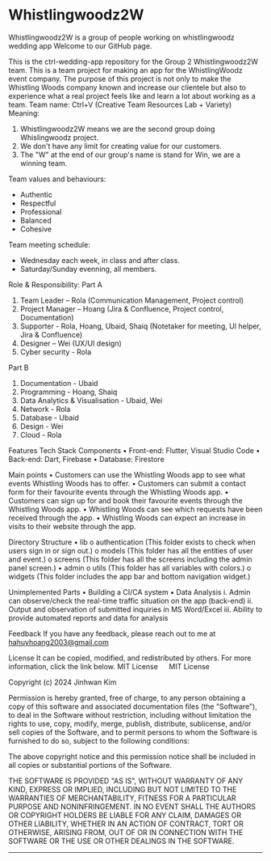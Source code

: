 # Whistlingwoodz2W
Whistlingwoodz2W is a group of people working on whistlingwoodz wedding app 
Welcome to our GitHub page. 

This is the ctrl-wedding-app repository for the Group 2 Whistlingwoodz2W team.
This is a team project for making an app for the WhistlingWoodz event company. The purpose of this project is not only to make the Whistling Woods company known and increase our clientele but also to experience what a real project feels like and learn a lot about working as a team.
Team name: Ctrl+V (Creative Team Resources Lab + Variety)
Meaning:

1. Whistlingwoodz2W means we are the second group doing Whislingwoodz project.
2. We don't have any limit for creating value for our customers.
3. The "W" at the end of our group's name is stand for Win, we are a winning team.

Team values and behaviours:
+ Authentic
+ Respectful
+ Professional
+ Balanced
+ Cohesive

Team meeting schedule:
- Wednesday each week, in class and after class.
- Saturday/Sunday evenning, all members.

Role & Responsibility:
Part A
1. Team Leader – Rola (Communication Management, Project control)
2. Project Manager – Hoang (Jira & Confluence, Project control, Documentation)
3. Supporter - Rola, Hoang, Ubaid, Shaiq (Notetaker for meeting, UI helper, Jira & Confluence) 
4. Designer – Wei (UX/UI design)
5. Cyber security - Rola

Part B
1. Documentation - Ubaid 
2. Programming - Hoang, Shaiq
3. Data Analytics & Visualisation - Ubaid, Wei
4. Network - Rola
5. Database - Ubaid
6. Design - Wei
7. Cloud - Rola

Features
Tech Stack Components
•	Front-end: Flutter, Visual Studio Code
•	Back-end: Dart, Firebase
•	Database: Firestore

Main points
•	Customers can use the Whistling Woods app to see what events Whistling Woods has to offer.
•	Customers can submit a contact form for their favourite events through the Whistling Woods app.
•	Customers can sign up for and book their favourite events through the Whistling Woods app.
•	Whistling Woods can see which requests have been received through the app.
•	Whistling Woods can expect an increase in visits to their website through the app.

Directory Structure
•	lib
 o	authentication (This folder exists to check when users sign in or sign out.)
 o	models (This folder has all the entities of user and event.)
 o	screens (This folder has all the screens including the admin panel screen.)
•	admin
o	utils (This folder has all variables with colors.)
o	widgets (This folder includes the app bar and bottom navigation widget.)




Unimplemented Parts
•	Building a CI/CA system
•	Data Analysis
i.	Admin can observe/check the real-time traffic situation on the app (back-end)
ii.	Output and observation of submitted inquiries in MS Word/Excel
iii.	Ability to provide automated reports and data for analysis

Feedback
If you have any feedback, please reach out to me at hahuyhoang2003@gmail.com

License
It can be copied, modified, and redistributed by others. For more information, click the link below. MIT License
 
MIT License
 
Copyright (c) 2024 Jinhwan Kim
 
Permission is hereby granted, free of charge, to any person obtaining a copy
of this software and associated documentation files (the "Software"), to deal
in the Software without restriction, including without limitation the rights
to use, copy, modify, merge, publish, distribute, sublicense, and/or sell
copies of the Software, and to permit persons to whom the Software is
furnished to do so, subject to the following conditions:
 
The above copyright notice and this permission notice shall be included in all
copies or substantial portions of the Software.
 
THE SOFTWARE IS PROVIDED "AS IS", WITHOUT WARRANTY OF ANY KIND, EXPRESS OR
IMPLIED, INCLUDING BUT NOT LIMITED TO THE WARRANTIES OF MERCHANTABILITY,
FITNESS FOR A PARTICULAR PURPOSE AND NONINFRINGEMENT. IN NO EVENT SHALL THE
AUTHORS OR COPYRIGHT HOLDERS BE LIABLE FOR ANY CLAIM, DAMAGES OR OTHER
LIABILITY, WHETHER IN AN ACTION OF CONTRACT, TORT OR OTHERWISE, ARISING FROM,
OUT OF OR IN CONNECTION WITH THE SOFTWARE OR THE USE OR OTHER DEALINGS IN THE
SOFTWARE.




****
